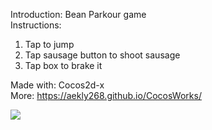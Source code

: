 Introduction: Bean Parkour game  
Instructions:
1. Tap to jump
2. Tap sausage button to shoot sausage
3. Tap box to brake it

Made with: Cocos2d-x  
More: https://aekly268.github.io/CocosWorks/  

[<img src="https://img.youtube.com/vi/QaDM6UB901E/hqdefault.jpg">](https://youtu.be/QaDM6UB901E)

